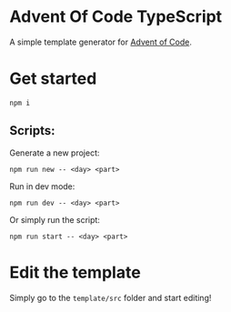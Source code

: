 # Advent Of Code TypeScript

A simple template generator for [Advent of Code](https://adventofcode.com/).

# Get started

	npm i

## Scripts:

Generate a new project:

	npm run new -- <day> <part>


Run in dev mode:

	npm run dev -- <day> <part>


Or simply run the script:

	npm run start -- <day> <part>


# Edit the template

Simply go to the `template/src` folder and start editing!
